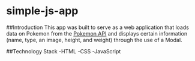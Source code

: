 # simple-js-app

##Introduction
This app was built to serve as a web application that loads data on Pokemon from the [Pokemon API](htts://pokeapi.co/) and displays certain information (name, type, an image, height, and weight) through the use of a Modal.

##Technology Stack
-HTML
-CSS
-JavaScript
